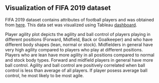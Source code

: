 ## Visualization of FIFA 2019 dataset

FIFA 2019 dataset contains attributes of football players and was obtained from [here](https://www.kaggle.com/karangadiya/fifa19). This data set was visualized using Tableau [dashboard](https://public.tableau.com/profile/suhas.shastry#!/vizhome/FIFA_15515893209100/Dashboard1?publish=yes).

Player agility plot depicts the agility and ball control of players playing in different positions (Forward, Midfield, Back or Goalkeeper) and who have different body shapes (lean, normal or stock). Midfielders in general have very high agility compared to players who play at different positions. Players who are lean have more agility in all positions compared to normal and stock body types. Forward and midfield players in general have more ball control. Agility and ball control are positively correlated when ball control is less than average of all players. If player posess average ball control, he most likely to be most agile.
